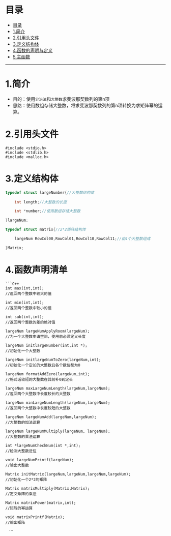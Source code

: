 

# 目录
<ul class="toc">
  <li>
    <a href="#目录">目录</a>
  </li>
  <li>
    <a href="#1简介">1.简介</a>
  </li>
  <li>
    <a href="#2引用头文件">2.引用头文件</a>
  </li>
  <li>
    <a href="#3定义结构体">3.定义结构体</a>
  </li>
  <li>
    <a href="#4函数的声明与定义">4.函数的声明与定义</a>
  </li>
  <li>
    <a href="#5主函数">5.主函数</a>
  </li>
</ul>

---
# 1.简介
- 目的：使用```分治法```和```大整数```求斐波那契数列的第n项
- 思路：使用数组存储大整数，将求斐波那契数列的第n项转换为求矩阵幂的运算。

# 2.引用头文件
```
#include <stdio.h>
#include <stdlib.h>
#include <malloc.h>
```

# 3.定义结构体
```C++
typedef struct largeNumber{//大整数结构体
	
	int length;//大整数的长度

	int *number;//使用数组存储大整数

}largeNum;

typedef struct matrix{//2*2矩阵结构体

	largeNum RowCol00,RowCol01,RowCol10,RowCol11;//由4个大整数组成

}Matrix;

```
# 4.函数声明清单

    ```C++
    int max(int,int);
    //返回两个整数中较大的值
    
    int min(int,int);
    //返回两个整数中较小的值
    
    int sub(int,int);
    //返回两个整数的差的绝对值
    
    largeNum largeNumApplyRoom(largeNum);
    //为一个大整数申请空间，使用前必须定义长度
    
    largeNum initlargeNumber(int,int *);
    //初始化一个大整数
    
    largeNum initlargeNumToZero(largeNum,int);
    //初始化一个定长的大整数且各个数位都为0
    
    largeNum formatAddZero(largeNum,int);
    //格式话较短的大整数在其前补0到定长
    
    largeNum maxLargeNumLength(largeNum,largeNum);
    //返回两个大整数中长度较长的大整数
    
    largeNum minLargeNumLength(largeNum,largeNum);
    //返回两个大整数中长度较短的大整数
    
    largeNum largeNumAdd(largeNum,largeNum);
    //大整数的加法运算
    
    largeNum largeNumMultiply(largeNum, largeNum);
    //大整数的乘法运算
    
    int *largeNumCheckNum(int *,int);
    //检测大整数进位
    
    void largeNumPrintf(largeNum);
    //输出大整数
    
    Matrix initMatrix(largeNum,largeNum,largeNum,largeNum);
    //初始化一个2*2的矩阵
    
    Matrix matrixMultiply(Matrix,Matrix);
    //定义矩阵的乘法
    
    Matrix matrixPower(matrix,int);
    //矩阵的幂运算
    
    void matrixPrintf(Matrix);
    //输出矩阵
    ```
